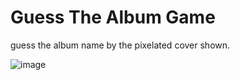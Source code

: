 # Guess The Album Game

guess the album name by the pixelated cover shown.




![image](https://github.com/bhavyaKhatri2703/AlbumGuessingGame/assets/174938769/94dfe8b6-7755-4627-9f4a-2e5bfddbaf5a)
